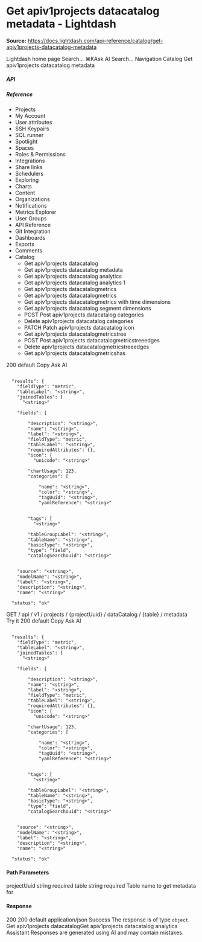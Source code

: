 # Get apiv1projects datacatalog metadata - Lightdash

**Source:** https://docs.lightdash.com/api-reference/catalog/get-apiv1projects-datacatalog-metadata

Lightdash home page
Search...
⌘KAsk AI
Search...
Navigation
Catalog
Get apiv1projects datacatalog metadata
##### API


##### Reference
  * Projects
  * My Account
  * User attributes
  * SSH Keypairs
  * SQL runner
  * Spotlight
  * Spaces
  * Roles & Permissions
  * Integrations
  * Share links
  * Schedulers
  * Exploring
  * Charts
  * Content
  * Organizations
  * Notifications
  * Metrics Explorer
  * User Groups
  * API Reference
  * Git Integration
  * Dashboards
  * Exports
  * Comments
  * Catalog
    * Get apiv1projects datacatalog
    * Get apiv1projects datacatalog metadata
    * Get apiv1projects datacatalog analytics
    * Get apiv1projects datacatalog analytics 1
    * Get apiv1projects datacatalogmetrics
    * Get apiv1projects datacatalogmetrics 
    * Get apiv1projects datacatalogmetrics with time dimensions
    * Get apiv1projects datacatalog segment dimensions
    * POST
Post apiv1projects datacatalog categories
    * Delete apiv1projects datacatalog categories
    * PATCH
Patch apiv1projects datacatalog icon
    * Get apiv1projects datacatalogmetricstree
    * POST
Post apiv1projects datacatalogmetricstreeedges
    * Delete apiv1projects datacatalogmetricstreeedges 
    * Get apiv1projects datacatalogmetricshas


200
default
Copy
Ask AI
```

  "results": {
    "fieldType": "metric",
    "tableLabel": "<string>",
    "joinedTables": [
      "<string>"

    "fields": [

        "description": "<string>",
        "name": "<string>",
        "label": "<string>",
        "fieldType": "metric",
        "tableLabel": "<string>",
        "requiredAttributes": {},
        "icon": {
          "unicode": "<string>"

        "chartUsage": 123,
        "categories": [

            "name": "<string>",
            "color": "<string>",
            "tagUuid": "<string>",
            "yamlReference": "<string>"


        "tags": [
          "<string>"

        "tableGroupLabel": "<string>",
        "tableName": "<string>",
        "basicType": "<string>",
        "type": "field",
        "catalogSearchUuid": "<string>"


    "source": "<string>",
    "modelName": "<string>",
    "label": "<string>",
    "description": "<string>",
    "name": "<string>"

  "status": "ok"

```

GET
/
api
/
v1
/
projects
/
{projectUuid}
/
dataCatalog
/
{table}
/
metadata
Try it
200
default
Copy
Ask AI
```

  "results": {
    "fieldType": "metric",
    "tableLabel": "<string>",
    "joinedTables": [
      "<string>"

    "fields": [

        "description": "<string>",
        "name": "<string>",
        "label": "<string>",
        "fieldType": "metric",
        "tableLabel": "<string>",
        "requiredAttributes": {},
        "icon": {
          "unicode": "<string>"

        "chartUsage": 123,
        "categories": [

            "name": "<string>",
            "color": "<string>",
            "tagUuid": "<string>",
            "yamlReference": "<string>"


        "tags": [
          "<string>"

        "tableGroupLabel": "<string>",
        "tableName": "<string>",
        "basicType": "<string>",
        "type": "field",
        "catalogSearchUuid": "<string>"


    "source": "<string>",
    "modelName": "<string>",
    "label": "<string>",
    "description": "<string>",
    "name": "<string>"

  "status": "ok"

```

#### Path Parameters
projectUuid
string
required
table
string
required
Table name to get metadata for
#### Response
200
200 default
application/json
Success
The response is of type `object`.
Get apiv1projects datacatalogGet apiv1projects datacatalog analytics
Assistant
Responses are generated using AI and may contain mistakes.


